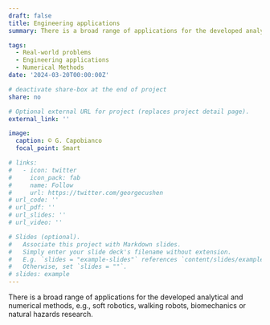 ```yaml
---
draft: false
title: Engineering applications
summary: There is a broad range of applications for the developed analytical and numerical methods, e.g., soft robotics, walking robots, biomechanics or natural hazards research. 

tags:
  - Real-world problems
  - Engineering applications
  - Numerical Methods
date: '2024-03-20T00:00:00Z'

# deactivate share-box at the end of project
share: no

# Optional external URL for project (replaces project detail page).
external_link: ''

image:
  caption: © G. Capobianco
  focal_point: Smart

# links:
#   - icon: twitter
#     icon_pack: fab
#     name: Follow
#     url: https://twitter.com/georgecushen
# url_code: ''
# url_pdf: ''
# url_slides: ''
# url_video: ''

# Slides (optional).
#   Associate this project with Markdown slides.
#   Simply enter your slide deck's filename without extension.
#   E.g. `slides = "example-slides"` references `content/slides/example-slides.md`.
#   Otherwise, set `slides = ""`.
# slides: example
---
```

There is a broad range of applications for the developed analytical and numerical methods, e.g., soft robotics, walking robots, biomechanics or natural hazards research. 